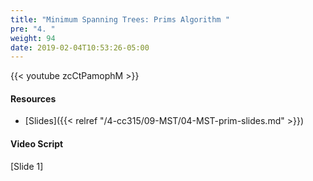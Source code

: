 ```yaml
---
title: "Minimum Spanning Trees: Prims Algorithm "
pre: "4. "
weight: 94
date: 2019-02-04T10:53:26-05:00
---
```


{{< youtube zcCtPamophM >}}

#### Resources
* [Slides]({{< relref "/4-cc315/09-MST/04-MST-prim-slides.md" >}})

#### Video Script

[Slide 1]